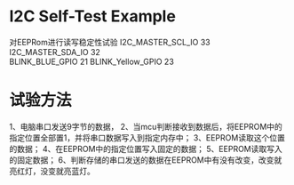 # I2C Self-Test Example 
对EEPRom进行读写稳定性试验
I2C_MASTER_SCL_IO 33    
I2C_MASTER_SDA_IO 32     
BLINK_BLUE_GPIO 21
BLINK_Yellow_GPIO 23

# 试验方法
1、电脑串口发送9字节的数据，
2、当mcu判断接收到数据后，将EEPROM中的指定位置全部置1，并将串口数据写入到指定内存中；
3、EEPROM读取这个位置的数据；
4、在EEPROM中的指定位置写入固定的数据；
5、EEPROM读取写入的固定数据；
6、判断存储的串口发送的数据在EEPROM中有没有改变，改变就亮红灯，没变就亮蓝灯。